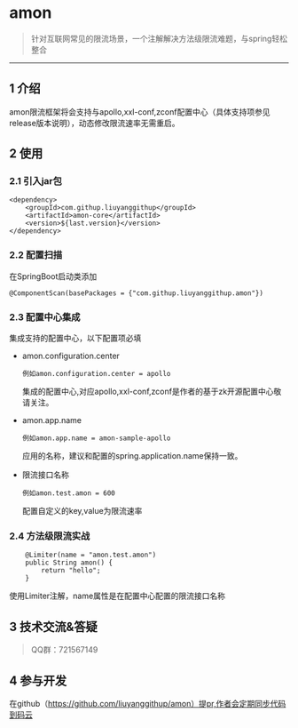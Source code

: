 # amon
> 针对互联网常见的限流场景，一个注解解决方法级限流难题，与spring轻松整合

----

## 1 介绍
amon限流框架将会支持与apollo,xxl-conf,zconf配置中心（具体支持项参见release版本说明），动态修改限流速率无需重启。


## 2 使用
### 2.1 引入jar包
```
<dependency>
    <groupId>com.githup.liuyanggithup</groupId>
    <artifactId>amon-core</artifactId>
    <version>${last.version}</version>
</dependency>
```

### 2.2 配置扫描
在SpringBoot启动类添加

```
@ComponentScan(basePackages = {"com.githup.liuyanggithup.amon"})
```

### 2.3 配置中心集成

集成支持的配置中心，以下配置项必填
- amon.configuration.center

	`例如amon.configuration.center = apollo`

	集成的配置中心,对应apollo,xxl-conf,zconf是作者的基于zk开源配置中心敬请关注。

- amon.app.name

	`例如amon.app.name = amon-sample-apollo`

	应用的名称，建议和配置的spring.application.name保持一致。

- 限流接口名称

    `例如amon.test.amon = 600`
    
    配置自定义的key,value为限流速率

### 2.4 方法级限流实战
```
    @Limiter(name = "amon.test.amon")
    public String amon() {
        return "hello";
    }
```
   使用Limiter注解，name属性是在配置中心配置的限流接口名称
   
## 3 技术交流&答疑
>QQ群：721567149

## 4 参与开发
在github（https://github.com/liuyanggithup/amon）提pr,作者会定期同步代码到码云

